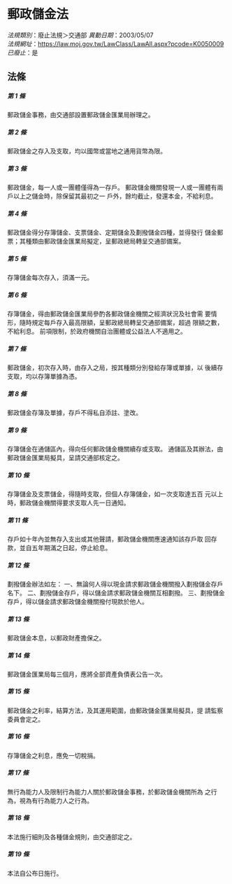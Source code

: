 # 郵政儲金法

*法規類別*：廢止法規＞交通部
*異動日期*：2003/05/07  
*法規網址*：https://law.moj.gov.tw/LawClass/LawAll.aspx?pcode=K0050009
*已廢止*：是


## 法條
##### 第 1 條
郵政儲金事務，由交通部設置郵政儲金匯業局辦理之。

##### 第 2 條
郵政儲金之存入及支取，均以國幣或當地之通用貨幣為限。

##### 第 3 條
郵政儲金，每一人或一團體僅得為一存戶。
郵政儲金機關發現一人或一團體有兩戶以上之儲金時，除保留其最初之一
戶外，餘均截止，發還本金，不給利息。

##### 第 4 條
郵政儲金得分存簿儲金、支票儲金、定期儲金及劃撥儲金四種，並得發行
儲金郵票；其種類由郵政儲金匯業局擬定，呈郵政總局轉呈交通部備案。

##### 第 5 條
存簿儲金每次存入，須滿一元。

##### 第 6 條
存簿儲金，得由郵政儲金匯業局參酌各郵政儲金機關之經濟狀況及社會需
要情形，隨時規定每戶存入最高限額，呈郵政總局轉呈交通部備案，超過
限額之數，不給利息。
前項限制，於政府機關自治團體或公益法人不適用之。

##### 第 7 條
郵政儲金，初次存入時，由存入之局，按其種類分別發給存簿或單據，以
後續存支取，均以存簿單據為憑。

##### 第 8 條
郵政儲金存簿及單據，存戶不得私自添註、塗改。

##### 第 9 條
存簿儲金在通儲區內，得向任何郵政儲金機關續存或支取。
通儲區及其辦法，由郵政儲金匯業局擬具，呈請交通部核定之。

##### 第 10 條
存簿儲金及支票儲金，得隨時支取，但個人存簿儲金，如一次支取達五百
元以上時，郵政儲金機關得要求支取人先一日通知。

##### 第 11 條
存戶如十年內並無存入支出或其他聲請，郵政儲金機關應速通知該存戶取
回存款，並自五年期滿之日起，停止給息。

##### 第 12 條
劃撥儲金辦法如左：
一、無論何人得以現金請求郵政儲金機關撥入劃撥儲金存戶名下。
二、劃撥儲金存戶，得以儲金請求郵政儲金機關互相劃撥。
三、劃撥儲金存戶，得以儲金請求郵政儲金機關撥付現款於他人。


##### 第 13 條
郵政儲金本息，以郵政財產擔保之。

##### 第 14 條
郵政儲金匯業局每三個月，應將全部資產負債表公告一次。

##### 第 15 條
郵政儲金之利率，結算方法，及其運用範圍，由郵政儲金匯業局擬具，提
請監察委員會定之。

##### 第 16 條
存簿儲金之利息，應免一切稅捐。

##### 第 17 條
無行為能力人及限制行為能力人關於郵政儲金事務，於郵政儲金機關所為
之行為，視為有行為能力人之行為。

##### 第 18 條
本法施行細則及各種儲金規則，由交通部定之。

##### 第 19 條
本法自公布日施行。


